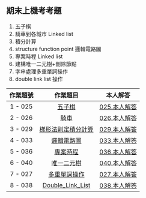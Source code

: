 ## 期末上機考考題

1. 五子棋
2. 騎車到各城市 Linked list
3. 積分計算
4. structure function point 邏輯電路圖
5. 專案時程 Linked list
6. 建構唯一二元樹+刪除節點
7. 字串處理多重單詞操作
8. double link list 操作

作業題號 | 作業題目 | 本人解答 |
|:--------:|:-------:|:--------:|
| 1 - 025 | [五子棋](Homework/025.五子棋/025.md) | [025.本人解答](Homework/025.五子棋/025.c) |
| 2 - 026 | [騎車](Homework/026.騎車/026.md) | [026.本人解答](Homework/026.騎車/026_NotME.c) |
| 3 - 029 | [梯形法則定積分計算](Homework/029.梯形法則定積分計算/029.md) | [029.本人解答](Homework/029.梯形法則定積分計算/029.c) |
| 4 - 033 | [邏輯電路圖](Homework/033.邏輯電路圖/033.md) | [033.本人解答](Homework/033.邏輯電路圖/033.c) |
| 5 - 036 | [專案時程](Homework/036.專案時程/036.md) | [036.本人解答](Homework/036.專案時程/036.c) |
| 6 - 040 | [唯一二元樹](Homework/040.唯一二元樹/040.md) | [040.本人解答](Homework/040.唯一二元樹/040.c) |
| 7 - 027 | [多重單詞操作](Homework/027.多重單詞操作/027.md) | [027.本人解答](Homework/027.多重單詞操作/027.c) |
| 8 - 038 | [Double_Link_List](Homework/038.Double_Link_List/038.md) | [038.本人解答](Homework/038.Double_Link_List/038.c) |
